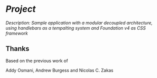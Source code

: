 # _Project_

_Description: Sample application with a modular decoupled architecture, using handlebars as a tempalting system and Foundation v4 as CSS framework_

## Thanks

Based on the previous work of

Addy Osmani, Andrew Burgess and Nicolas C. Zakas
